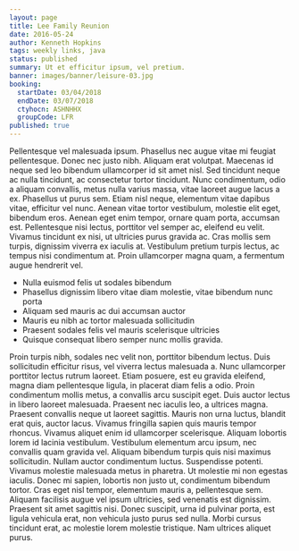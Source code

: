 ```yaml
---
layout: page
title: Lee Family Reunion
date: 2016-05-24
author: Kenneth Hopkins
tags: weekly links, java
status: published
summary: Ut et efficitur ipsum, vel pretium.
banner: images/banner/leisure-03.jpg
booking:
  startDate: 03/04/2018
  endDate: 03/07/2018
  ctyhocn: ASHNHHX
  groupCode: LFR
published: true
---
```

Pellentesque vel malesuada ipsum. Phasellus nec augue vitae mi feugiat pellentesque. Donec nec justo nibh. Aliquam erat volutpat. Maecenas id neque sed leo bibendum ullamcorper id sit amet nisl. Sed tincidunt neque ac nulla tincidunt, ac consectetur tortor tincidunt. Nunc condimentum, odio a aliquam convallis, metus nulla varius massa, vitae laoreet augue lacus a ex. Phasellus ut purus sem. Etiam nisl neque, elementum vitae dapibus vitae, efficitur vel nunc. Aenean vitae tortor vestibulum, molestie elit eget, bibendum eros. Aenean eget enim tempor, ornare quam porta, accumsan est. Pellentesque nisi lectus, porttitor vel semper ac, eleifend eu velit. Vivamus tincidunt ex nisi, ut ultricies purus gravida ac. Cras mollis sem turpis, dignissim viverra ex iaculis at. Vestibulum pretium turpis lectus, ac tempus nisi condimentum at. Proin ullamcorper magna quam, a fermentum augue hendrerit vel.

* Nulla euismod felis ut sodales bibendum
* Phasellus dignissim libero vitae diam molestie, vitae bibendum nunc porta
* Aliquam sed mauris ac dui accumsan auctor
* Mauris eu nibh ac tortor malesuada sollicitudin
* Praesent sodales felis vel mauris scelerisque ultricies
* Quisque consequat libero semper nunc mollis gravida.

Proin turpis nibh, sodales nec velit non, porttitor bibendum lectus. Duis sollicitudin efficitur risus, vel viverra lectus malesuada a. Nunc ullamcorper porttitor lectus rutrum laoreet. Etiam posuere, est eu gravida eleifend, magna diam pellentesque ligula, in placerat diam felis a odio. Proin condimentum mollis metus, a convallis arcu suscipit eget. Duis auctor lectus in libero laoreet malesuada. Praesent nec iaculis leo, a ultrices magna. Praesent convallis neque ut laoreet sagittis. Mauris non urna luctus, blandit erat quis, auctor lacus. Vivamus fringilla sapien quis mauris tempor rhoncus. Vivamus aliquet enim id ullamcorper scelerisque. Aliquam lobortis lorem id lacinia vestibulum.
Vestibulum elementum arcu ipsum, nec convallis quam gravida vel. Aliquam bibendum turpis quis nisi maximus sollicitudin. Nullam auctor condimentum luctus. Suspendisse potenti. Vivamus molestie malesuada metus in pharetra. Ut molestie mi non egestas iaculis. Donec mi sapien, lobortis non justo ut, condimentum bibendum tortor. Cras eget nisl tempor, elementum mauris a, pellentesque sem. Aliquam facilisis augue vel ipsum ultricies, sed venenatis est dignissim. Praesent sit amet sagittis nisi. Donec suscipit, urna id pulvinar porta, est ligula vehicula erat, non vehicula justo purus sed nulla. Morbi cursus tincidunt erat, ac molestie lorem molestie tristique. Nam ultrices aliquet purus.
